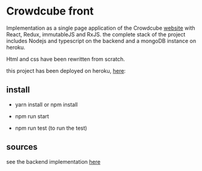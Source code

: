 # Crowdcube front
Implementation as a single page application of the Crowdcube <a href="https://www.crowdcube.com/investments">website</a> with React, Redux, immutableJS and RxJS.
the complete stack of the project includes Nodejs and typescript on the backend and a mongoDB instance on heroku.

Html and css have been rewritten from scratch.

this project has been deployed on heroku, <a href="https://crowdcube-karim.herokuapp.com/">here</a>:



## install

- yarn install or npm install

- npm run start

- npm run test (to run the test)


## sources
see the backend implementation <a href="https://github.com/kinotto/cc_backend">here</a>
